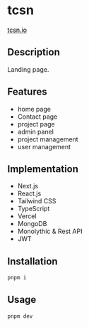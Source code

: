 # tcsn

<a href="https://tcsn.io" style="color: black; text-decoration: underline;text-decoration-style: dotted;">tcsn.io</a>

## Description
Landing page.

## Features
- home page
- Contact page
- project page
- admin panel
- project management
- user management

## Implementation
- Next.js
- React.js
- Tailwind CSS
- TypeScript
- Vercel
- MongoDB
- Monolythic & Rest API
- JWT


## Installation
```bash
pnpm i
```

## Usage
```bash
pnpm dev
```
